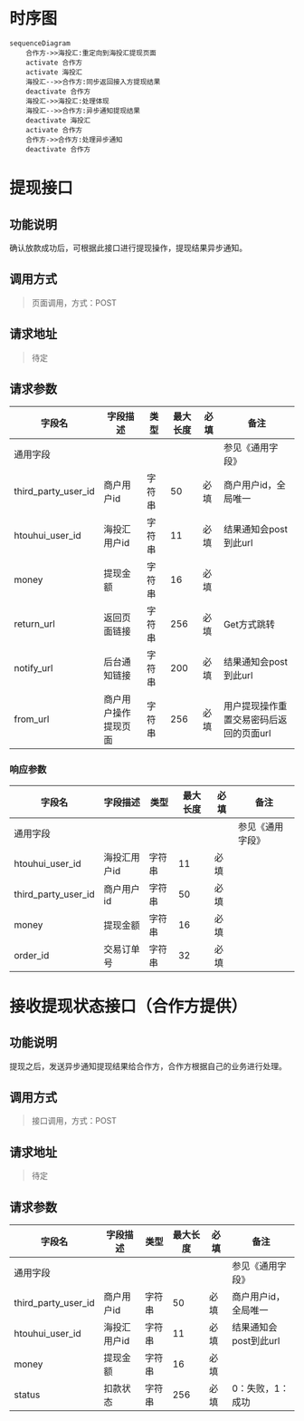 # 时序图

```mermaid
sequenceDiagram
    合作方->>海投汇:重定向到海投汇提现页面
    activate 合作方
    activate 海投汇
    海投汇-->>合作方:同步返回接入方提现结果
    deactivate 合作方
    海投汇->>海投汇:处理体现
    海投汇-->>合作方:异步通知提现结果
    deactivate 海投汇
    activate 合作方
    合作方->>合作方:处理异步通知
    deactivate 合作方
```

# 提现接口

## 功能说明

确认放款成功后，可根据此接口进行提现操作，提现结果异步通知。

## 调用方式

> 页面调用，方式：POST
>

## 请求地址

> 待定
>

## 请求参数

| **字段名**          | **字段描述**         | **类型** | **最大长度** | **必填** | **备注**                                |
| ------------------- | -------------------- | -------- | ------------ | -------- | --------------------------------------- |
| 通用字段            |                      |          |              |          | 参见《通用字段》                        |
| third_party_user_id | 商户用户id           | 字符串   | 50           | 必填        | 商户用户id，全局唯一                    |
| htouhui_user_id     | 海投汇用户id         | 字符串        | 11           | 必填        | 结果通知会post到此url                   |
| money               | 提现金额             | 字符串        | 16           | 必填        |                                         |
| return_url          | 返回页面链接         | 字符串        | 256          | 必填        | Get方式跳转                             |
| notify_url          | 后台通知链接         | 字符串        | 200          | 必填        | 结果通知会post到此url                   |
| from_url            | 商户用户操作提现页面 | 字符串        | 256          | 必填        | 用户提现操作重置交易密码后返回的页面url |

### 响应参数

| **字段名**          | **字段描述** | **类型** | **最大长度** | **必填** | **备注**         |
| ------------------- | ------------ | -------- | ------------ | -------- | ---------------- |
| 通用字段            |              |          |              |          | 参见《通用字段》 |
| htouhui_user_id     | 海投汇用户id | 字符串        | 11           | 必填        |                  |
| third_party_user_id | 商户用户id   | 字符串        | 50           | 必填        |                  |
| money               | 提现金额     | 字符串        | 16           | 必填        |                  |
| order_id            | 交易订单号   | 字符串        | 32           | 必填        |                  |

 

# 接收提现状态接口（合作方提供）

## 功能说明

提现之后，发送异步通知提现结果给合作方，合作方根据自己的业务进行处理。

## 调用方式

> 接口调用，方式：POST
>

## 请求地址

> 待定
>

## 请求参数

| **字段名**          | **字段描述** | **类型** | **最大长度** | **必填** | **备注**              |
| ------------------- | ------------ | -------- | ------------ | -------- | --------------------- |
| 通用字段            |              |          |              |          | 参见《通用字段》      |
| third_party_user_id | 商户用户id   | 字符串        | 50           | 必填        | 商户用户id，全局唯一  |
| htouhui_user_id     | 海投汇用户id | 字符串        | 11           | 必填        | 结果通知会post到此url |
| money               | 提现金额     | 字符串        | 16           | 必填        |                       |
| status              | 扣款状态     | 字符串        | 256          | 必填        | 0：失败，1：成功      |